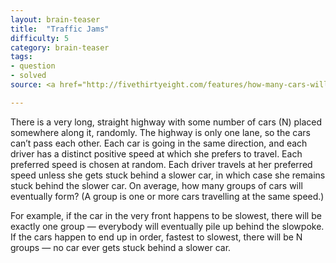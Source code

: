 ```yaml
---
layout: brain-teaser
title:  "Traffic Jams"
difficulty: 5
category: brain-teaser
tags:
- question
- solved
source: <a href="http://fivethirtyeight.com/features/how-many-cars-will-get-stuck-in-traffic/">The Riddler</a>

---
```


There is a very long, straight highway with some number of cars (N) placed somewhere along it, randomly. The highway is only one lane, so the cars can’t pass each other. Each car is going in the same direction, and each driver has a distinct positive speed at which she prefers to travel. Each preferred speed is chosen at random. Each driver travels at her preferred speed unless she gets stuck behind a slower car, in which case she remains stuck behind the slower car. On average, how many groups of cars will eventually form? (A group is one or more cars travelling at the same speed.)

For example, if the car in the very front happens to be slowest, there will be exactly one group — everybody will eventually pile up behind the slowpoke. If the cars happen to end up in order, fastest to slowest, there will be N groups — no car ever gets stuck behind a slower car.

